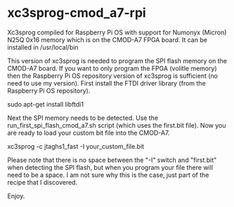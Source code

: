 # xc3sprog-cmod_a7-rpi
Xc3sprog compiled for Raspberry Pi OS with support for Numonyx (Micron) N25Q 0x16 memory which is on the CMOD-A7 FPGA board. It can be installed in /usr/local/bin

This version of xc3sprog is needed to program the SPI flash memory on the CMOD-A7 board. If you want to only program the FPGA (volitle memory) then the Raspberry Pi OS repository version of xc3sprog is sufficient (no need to use my version). First install the FTDI driver library (from the Raspberry Pi OS repository).

sudo apt-get install libftdi1

Next the SPI memory needs to be detected. Use the run_first_spi_flash_cmod_a7.sh script (which uses the first.bit file). Now you are ready to load your custom bit file into the CMOD-A7.

xc3sprog -c jtaghs1_fast -I your_custom_file.bit

Please note that there is no space between the "-I" switch and "first.bit" when detecting the SPI flash, but when you program your file there will need to be a space. I am not sure why this is the case, just part of the recipe that I discovered.

Enjoy.
